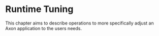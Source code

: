 # Runtime Tuning

This chapter aims to describe operations to more specifically adjust an Axon application to the users needs. 